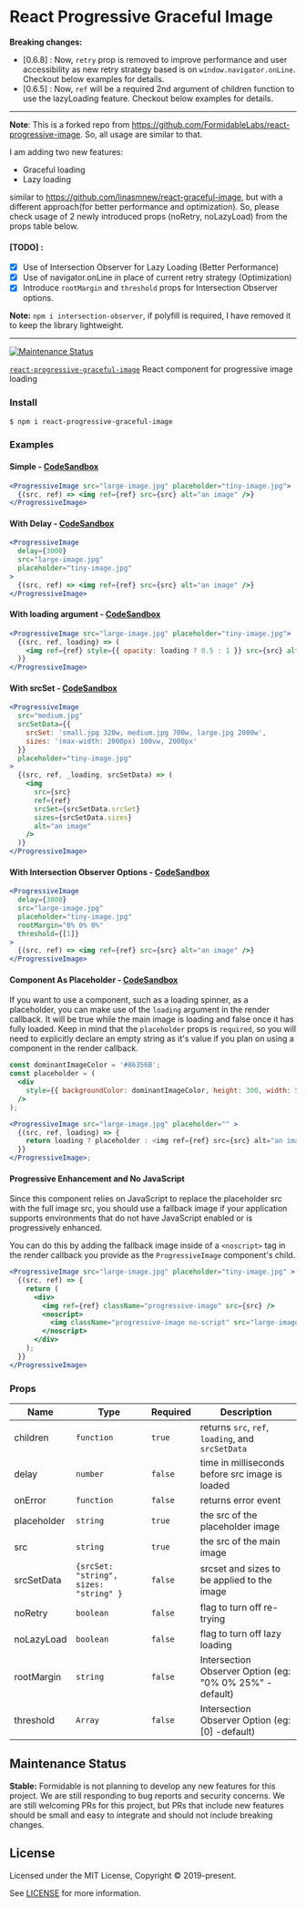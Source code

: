 # React Progressive Graceful Image

**Breaking changes:** 
- [0.6.8] : Now, `retry` prop is removed to improve performance and user accessibility as new retry strategy based is on `window.navigator.onLine`. Checkout below examples for details.
- [0.6.5] : Now, `ref` will be a required 2nd argument of children function to use the lazyLoading feature. Checkout below examples for details.

***

**Note**: This is a forked repo from https://github.com/FormidableLabs/react-progressive-image. So, all usage are similar to that. 

I am adding two new features:
 - Graceful loading 
 - Lazy loading

similar to https://github.com/linasmnew/react-graceful-image, but with a different approach(for better performance and optimization). So, please check usage of 2 newly introduced props (noRetry, noLazyLoad) from the props table below.

#### [TODO] : 
- [x] Use of Intersection Observer for Lazy Loading (Better Performance)
- [x] Use of navigator.onLine in place of current retry strategy (Optimization)
- [x] Introduce `rootMargin` and `threshold` props for Intersection Observer options.

**Note:** `npm i intersection-observer`, if polyfill is required, I have removed it to keep the library lightweight.
***

[![Maintenance Status][maintenance-image]](#maintenance-status)

[`react-progressive-graceful-image`](https://www.npmjs.com/package/react-progressive-graceful-image) React component for progressive image loading

### Install

```bash
$ npm i react-progressive-graceful-image
```

### Examples

#### Simple - [CodeSandbox](https://codesandbox.io/s/react-progressive-graceful-image-simple-example-x8zhz)

```jsx
<ProgressiveImage src="large-image.jpg" placeholder="tiny-image.jpg">
  {(src, ref) => <img ref={ref} src={src} alt="an image" />}
</ProgressiveImage>
```

#### With Delay - [CodeSandbox]()

```jsx
<ProgressiveImage
  delay={3000}
  src="large-image.jpg"
  placeholder="tiny-image.jpg"
>
  {(src, ref) => <img ref={ref} src={src} alt="an image" />}
</ProgressiveImage>
```

#### With loading argument - [CodeSandbox](https://codesandbox.io/s/react-progressive-graceful-image-with-loading-argument-u6mj1)

```jsx
<ProgressiveImage src="large-image.jpg" placeholder="tiny-image.jpg">
  {(src, ref, loading) => (
    <img ref={ref} style={{ opacity: loading ? 0.5 : 1 }} src={src} alt="an image" />
  )}
</ProgressiveImage>
```

#### With srcSet - [CodeSandbox]()

```jsx
<ProgressiveImage
  src="medium.jpg"
  srcSetData={{
    srcSet: 'small.jpg 320w, medium.jpg 700w, large.jpg 2000w',
    sizes: '(max-width: 2000px) 100vw, 2000px'
  }}
  placeholder="tiny-image.jpg"
>
  {(src, ref, _loading, srcSetData) => (
    <img
      src={src}
      ref={ref}
      srcSet={srcSetData.srcSet}
      sizes={srcSetData.sizes}
      alt="an image"
    />
  )}
</ProgressiveImage>
```

#### With Intersection Observer Options - [CodeSandbox]()

```jsx
<ProgressiveImage
  delay={3000}
  src="large-image.jpg"
  placeholder="tiny-image.jpg"
  rootMargin="0% 0% 0%"
  threshold={[1]}
>
  {(src, ref) => <img ref={ref} src={src} alt="an image" />}
</ProgressiveImage>
```

#### Component As Placeholder - [CodeSandbox](https://codesandbox.io/s/react-progressive-graceful-image-component-as-placeholder-wuz48)

If you want to use a component, such as a loading spinner, as a placeholder, you can make use of the `loading` argument in the render callback. It will be true while the main image is loading and false once it has fully loaded. Keep in mind that the `placeholder` props is `required`, so you will need to explicitly declare an empty string as it's value if you plan on using a component in the render callback.

```jsx
const dominantImageColor = '#86356B';
const placeholder = (
  <div
    style={{ backgroundColor: dominantImageColor, height: 300, width: 500 }}
  />
);

<ProgressiveImage src="large-image.jpg" placeholder="" >
  {(src, ref, loading) => {
    return loading ? placeholder : <img ref={ref} src={src} alt="an image" />;
  }}
</ProgressiveImage>;
```

#### Progressive Enhancement and No JavaScript

Since this component relies on JavaScript to replace the placeholder src with the full image src, you should use a fallback image if your application supports environments that do not have JavaScript enabled or is progressively enhanced.

You can do this by adding the fallback image inside of a `<noscript>` tag in the render callback you provide as the `ProgressiveImage` component's child.

```jsx
<ProgressiveImage src="large-image.jpg" placeholder="tiny-image.jpg" >
  {(src, ref) => {
    return (
      <div>
        <img ref={ref} className="progressive-image" src={src} />
        <noscript>
          <img className="progressive-image no-script" src="large-image.jpg" />
        </noscript>
      </div>
    );
  }}
</ProgressiveImage>
```

### Props

| Name        | Type                                   | Required | Description                                            |
| ----------- | -------------------------------------- | -------- | ------------------------------------------------------ |
| children    | `function`                             | `true`   | returns `src`, `ref`, `loading`, and `srcSetData`      |
| delay       | `number`                               | `false`  | time in milliseconds before src image is loaded        |
| onError     | `function`                             | `false`  | returns error event                                    |
| placeholder | `string`                               | `true`   | the src of the placeholder image                       |
| src         | `string`                               | `true`   | the src of the main image                              |
| srcSetData  | `{srcSet: "string", sizes: "string" }` | `false`  | srcset and sizes to be applied to the image            |
| noRetry     | `boolean`                              | `false`  | flag to turn off re-trying	                           |
| noLazyLoad  | `boolean`                              | `false`  | flag to turn off lazy loading                          |
| rootMargin  | `string`                               | `false`  | Intersection Observer Option (eg: "0% 0% 25%" -default)|
| threshold   | `Array`                                | `false`  | Intersection Observer Option (eg: [0] -default)        |

## Maintenance Status

 **Stable:** Formidable is not planning to develop any new features for this project. We are still responding to bug reports and security concerns. We are still welcoming PRs for this project, but PRs that include new features should be small and easy to integrate and should not include breaking changes.

[maintenance-image]: https://img.shields.io/badge/maintenance-stable-blue.svg

## License

Licensed under the MIT License, Copyright © 2019-present.

See [LICENSE](./LICENSE) for more information.
